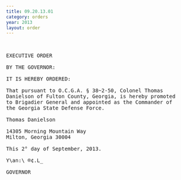 ```yaml
---
title: 09.20.13.01
category: orders
year: 2013
layout: order
---
```


<pre> 

EXECUTIVE ORDER

BY THE GOVERNOR:

IT IS HEREBY ORDERED:

That pursuant to O.C.G.A. § 38~2-50, Colonel Thomas
Danielson of Fulton County, Georgia, is hereby promoted
to Brigadier General and appointed as the Commander of
the Georgia State Defense Force.

Thomas Danielson

14305 Morning Mountain Way
Milton, Georgia 30004

This 2° day of September, 2013.

Y\an:\ ®¢.L_

GOVERNOR

</pre>

